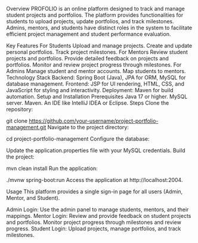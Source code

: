 Overview
PROFOLIO is an online platform designed to track and manage student projects and portfolios. The platform provides functionalities for students to upload projects, update portfolios, and track milestones. Admins, mentors, and students have distinct roles in the system to facilitate efficient project management and student performance evaluation.

Key Features
For Students
Upload and manage projects.
Create and update personal portfolios.
Track project milestones.
For Mentors
Review student projects and portfolios.
Provide detailed feedback on projects and portfolios.
Monitor and review project progress through milestones.
For Admins
Manage student and mentor accounts.
Map students to mentors.
Technology Stack
Backend: Spring Boot (Java), JPA for ORM, MySQL for database management.
Frontend: JSP for UI rendering, HTML, CSS, and JavaScript for styling and interactivity.
Deployment: Maven for build automation.
Setup and Installation
Prerequisites
Java 17 or higher.
MySQL server.
Maven.
An IDE like IntelliJ IDEA or Eclipse.
Steps
Clone the repository:

git clone https://github.com/your-username/project-portfolio-management.git
Navigate to the project directory:

cd project-portfolio-management
Configure the database:

Update the application.properties file with your MySQL credentials.
Build the project:

mvn clean install
Run the application:

./mvnw spring-boot:run
Access the application at http://localhost:2004.

Usage
This platform provides a single sign-in page for all users (Admin, Mentor, and Student).

Admin Login: Use the admin panel to manage students, mentors, and their mappings.
Mentor Login: Review and provide feedback on student projects and portfolios. Monitor project progress through milestones and review progress.
Student Login: Upload projects, manage portfolios, and track milestones.
